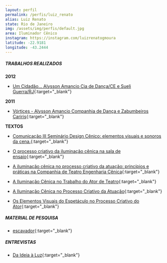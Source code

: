 ```yaml
---
layout: perfil
permalink: /perfis/luiz_renato
alias: Luiz Renato
state: Rio de Janeiro
img: /assets/img/perfis/default.jpg
area: Iluminador Cênico
instagram: https://instagram.com/luizrenatogmoura
latitude: -22.9181
longitude: -43.2444
---
```


##### **TRABALHOS REALIZADOS**

**2012**

- [Um Cidadão... Alysson Amancio Cia de Dança/CE e Sueli Guerra/RJ](https://www.youtube.com/watch?v=t2TxP5w_lBc){:target="_blank"}

**2011**

- [Vórtices - Alysson Amancio Companhia de Dança e Zabumbeiros Cariris](https://www.youtube.com/watch?v=8-I0mqTIhLo){:target="_blank"}

**TEXTOS**

- [Comunicação III Seminário Design Cênico: elementos visuais e sonoros da cena.](https://www.youtube.com/watch?v=hhl4uhLZJM4){:target="_blank"}

- [O processo criativo da iluminação cênica na sala de ensaio](http://portalabrace.org/viireuniao/processos/MOURA_Luiz_Renato.pdf){:target="_blank"}

- [A iluminação cênica no processo criativo da atuação: princípios e práticas na Companhia de Teatro Engenharia Cênica](https://www.researchgate.net/publication/340853578_A_iluminacao_cenica_no_processo_criativo_da_atuacao_principios_e_praticas_na_Companhia_de_Teatro_Engenharia_Cenica){:target="_blank"}

- [A Iluminação Cênica no Trabalho do Ator de Teatro](https://repositorio.ufrn.br/jspui/bitstream/123456789/12465/1/IluminacaoC%C3%AAnicaTrabalho_Moura_2014.pdf){:target="_blank"}

- [A Iluminação Cênica no Processo Criativo da Atuação](https://www.revistas.udesc.br/index.php/urdimento/article/download/1414573101372020169/11354/60698){:target="_blank"}

- [Os Elementos Visuais do Espetáculo no Processo Criativo do Ator](https://www.revistas.udesc.br/index.php/urdimento/article/download/1414573101372020169/11354/60698){:target="_blank"}

##### **MATERIAL DE PESQUISA**

- [escavador](https://www.escavador.com/sobre/8232738/luiz-renato-gomes-moura){:target="_blank"}

##### **ENTREVISTAS**

- [Da Ideia à Luz](https://www.youtube.com/watch?v=Oj6RrkSs7u8){:target="_blank"}